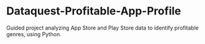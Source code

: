 # Dataquest-Profitable-App-Profile
Guided project analyzing App Store and Play Store data to identify profitable genres, using Python.
